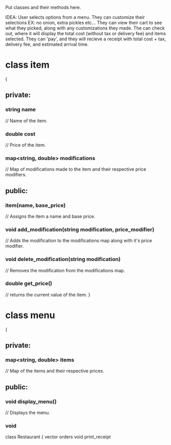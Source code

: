 Put classes and their methods here.

IDEA: 
User selects options from a menu.
They can customize their selections EX: no onion, extra pickles etc...
They can view their cart to see what they picked, along with any customizations they made.
The can check out, where it will display the total cost (without tax or delivery fee) and items selected.
They can 'pay', and they will recieve a receipt with total cost + tax, delivery fee, and estimated arrival time. 

# class item 
{
## private:
### string name
// Name of the item.
### double cost
// Price of the item.
### map<string, double> modifications
// Map of modifications made to the item and their respective price modifiers.

## public:
### item(name, base_price)
// Assigns the item a name and base price.
### void add_modification(string modification, price_modifier)
// Adds the modification to the modifications map along with it's price modifier.
### void delete_modification(string modification)
// Removes the modification from the modifications map.
### double get_price()
// returns the current value of the item.
}

# class menu 
{
## private:
### map<string, double> items
// Map of the items and their respective prices.
## public:
### void display_menu()
// Displays the menu.
### void



class Restaurant {
vector<item> orders
void print_receipt
